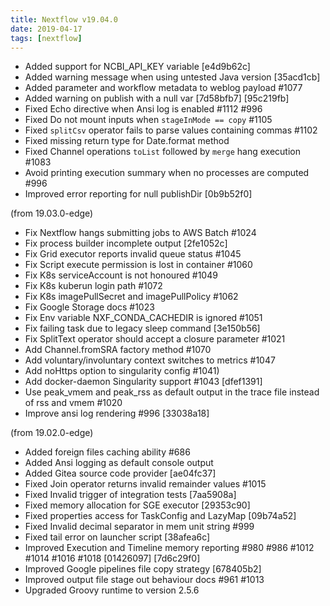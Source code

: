 ```yaml
---
title: Nextflow v19.04.0
date: 2019-04-17
tags: [nextflow]
---
```


- Added support for NCBI_API_KEY variable [e4d9b62c]
- Added warning message when using untested Java version [35acd1cb]
- Added parameter and workflow metadata to weblog payload #1077
- Added warning on publish with a null var [7d58bfb7] [95c219fb]
- Fixed Echo directive when Ansi log is enabled #1112 #996
- Fixed Do not mount inputs when `stageInMode == copy` #1105
- Fixed `splitCsv` operator fails to parse values containing commas #1102
- Fixed missing return type for Date.format method
- Fixed Channel operations `toList` followed by `merge` hang execution #1083
- Avoid printing execution summary when no processes are computed #996
- Improved error reporting for null publishDir [0b9b52f0]

(from 19.03.0-edge)
- Fix Nextflow hangs submitting jobs to AWS Batch #1024
- Fix process builder incomplete output [2fe1052c]
- Fix Grid executor reports invalid queue status #1045
- Fix Script execute permission is lost in container #1060
- Fix K8s serviceAccount is not honoured #1049
- Fix K8s kuberun login path #1072
- Fix K8s imagePullSecret and imagePullPolicy #1062
- Fix Google Storage docs #1023
- Fix Env variable NXF_CONDA_CACHEDIR is ignored #1051
- Fix failing task due to legacy sleep command [3e150b56]
- Fix SplitText operator should accept a closure parameter #1021
- Add Channel.fromSRA factory method #1070
- Add voluntary/involuntary context switches to metrics #1047
- Add noHttps option to singularity config #1041)
- Add docker-daemon Singularity support #1043 [dfef1391]
- Use peak_vmem and peak_rss as default output in the trace file instead of rss and vmem #1020
- Improve ansi log rendering #996 [33038a18]

(from 19.02.0-edge)
- Added foreign files caching ability #686
- Added Ansi logging as default console output
- Added Gitea source code provider [ae04fc37]
- Fixed Join operator returns invalid remainder values #1015
- Fixed Invalid trigger of integration tests [7aa5908a]
- Fixed memory allocation for SGE executor [29353c90]
- Fixed properties access for TaskConfig and LazyMap [09b74a52]
- Fixed Invalid decimal separator in mem unit string #999
- Fixed tail error on launcher script [38afea6c]
- Improved Execution and Timeline memory reporting #980 #986 #1012 #1014 #1016 #1018 [01426097] [7d6c29f0]
- Improved Google pipelines file copy strategy [678405b2]
- Improved output file stage out behaviour docs #961 #1013
- Upgraded Groovy runtime to version 2.5.6
